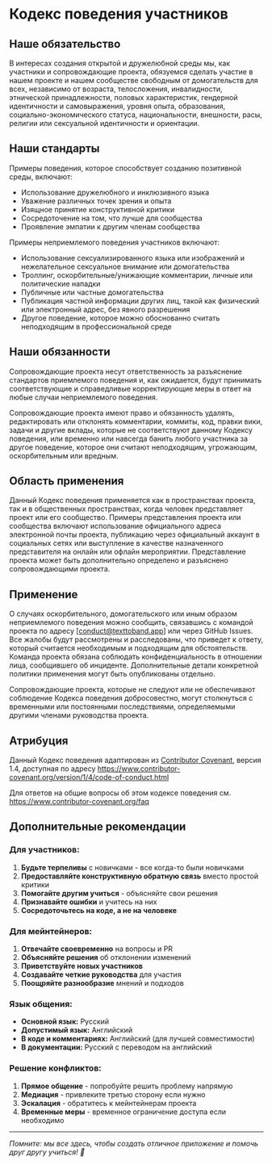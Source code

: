 # Кодекс поведения участников

## Наше обязательство

В интересах создания открытой и дружелюбной среды мы, как участники и сопровождающие проекта, обязуемся сделать участие в нашем проекте и нашем сообществе свободным от домогательств для всех, независимо от возраста, телосложения, инвалидности, этнической принадлежности, половых характеристик, гендерной идентичности и самовыражения, уровня опыта, образования, социально-экономического статуса, национальности, внешности, расы, религии или сексуальной идентичности и ориентации.

## Наши стандарты

Примеры поведения, которое способствует созданию позитивной среды, включают:

* Использование дружелюбного и инклюзивного языка
* Уважение различных точек зрения и опыта
* Изящное принятие конструктивной критики
* Сосредоточение на том, что лучше для сообщества
* Проявление эмпатии к другим членам сообщества

Примеры неприемлемого поведения участников включают:

* Использование сексуализированного языка или изображений и нежелательное сексуальное внимание или домогательства
* Троллинг, оскорбительные/унижающие комментарии, личные или политические нападки
* Публичные или частные домогательства
* Публикация частной информации других лиц, такой как физический или электронный адрес, без явного разрешения
* Другое поведение, которое можно обоснованно считать неподходящим в профессиональной среде

## Наши обязанности

Сопровождающие проекта несут ответственность за разъяснение стандартов приемлемого поведения и, как ожидается, будут принимать соответствующие и справедливые корректирующие меры в ответ на любые случаи неприемлемого поведения.

Сопровождающие проекта имеют право и обязанность удалять, редактировать или отклонять комментарии, коммиты, код, правки вики, задачи и другие вклады, которые не соответствуют данному Кодексу поведения, или временно или навсегда банить любого участника за другое поведение, которое они считают неподходящим, угрожающим, оскорбительным или вредным.

## Область применения

Данный Кодекс поведения применяется как в пространствах проекта, так и в общественных пространствах, когда человек представляет проект или его сообщество. Примеры представления проекта или сообщества включают использование официального адреса электронной почты проекта, публикацию через официальный аккаунт в социальных сетях или выступление в качестве назначенного представителя на онлайн или офлайн мероприятии. Представление проекта может быть дополнительно определено и разъяснено сопровождающими проекта.

## Применение

О случаях оскорбительного, домогательского или иным образом неприемлемого поведения можно сообщить, связавшись с командой проекта по адресу [conduct@texttoband.app] или через GitHub Issues. Все жалобы будут рассмотрены и расследованы, что приведет к ответу, который считается необходимым и подходящим для обстоятельств. Команда проекта обязана соблюдать конфиденциальность в отношении лица, сообщившего об инциденте. Дополнительные детали конкретной политики применения могут быть опубликованы отдельно.

Сопровождающие проекта, которые не следуют или не обеспечивают соблюдение Кодекса поведения добросовестно, могут столкнуться с временными или постоянными последствиями, определяемыми другими членами руководства проекта.

## Атрибуция

Данный Кодекс поведения адаптирован из [Contributor Covenant][homepage], версия 1.4, доступная по адресу https://www.contributor-covenant.org/version/1/4/code-of-conduct.html

[homepage]: https://www.contributor-covenant.org

Для ответов на общие вопросы об этом кодексе поведения см. https://www.contributor-covenant.org/faq

## Дополнительные рекомендации

### Для участников:

1. **Будьте терпеливы** с новичками - все когда-то были новичками
2. **Предоставляйте конструктивную обратную связь** вместо простой критики
3. **Помогайте другим учиться** - объясняйте свои решения
4. **Признавайте ошибки** и учитесь на них
5. **Сосредоточьтесь на коде, а не на человеке**

### Для мейнтейнеров:

1. **Отвечайте своевременно** на вопросы и PR
2. **Объясняйте решения** об отклонении изменений
3. **Приветствуйте новых участников**
4. **Создавайте четкие руководства** для участия
5. **Поощряйте разнообразие** мнений и подходов

### Язык общения:

- **Основной язык:** Русский
- **Допустимый язык:** Английский
- **В коде и комментариях:** Английский (для лучшей совместимости)
- **В документации:** Русский с переводом на английский

### Решение конфликтов:

1. **Прямое общение** - попробуйте решить проблему напрямую
2. **Медиация** - привлеките третью сторону если нужно
3. **Эскалация** - обратитесь к мейнтейнерам проекта
4. **Временные меры** - временное ограничение доступа если необходимо

---

*Помните: мы все здесь, чтобы создать отличное приложение и помочь друг другу учиться! 🚀*
